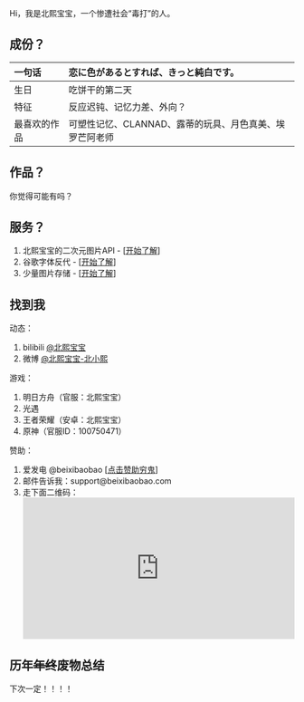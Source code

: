 Hi，我是北熙宝宝，一个惨遭社会“毒打”的人。
<h2>成份？</h2>
<table class="table">
<thead>
<tr>
<th style="text-align: left;">一句话</th>
<th style="text-align: left;">恋に色があるとすれば、きっと純白です。</th>
</tr>
</thead>
<tbody>
<tr>
<td style="text-align: left;">生日</td>
<td style="text-align: left;">吃饼干的第二天</td>
</tr>
<tr>
<td style="text-align: left;">特征</td>
<td style="text-align: left;">反应迟钝、记忆力差、外向？</td>
</tr>
<tr>
<td style="text-align: left;">最喜欢的作品</td>
<td style="text-align: left;">可塑性记忆、CLANNAD、露蒂的玩具、月色真美、埃罗芒阿老师</td>
</tr>
</tbody>
</table>
<h2>作品？</h2>
你觉得可能有吗？
<h2>服务？</h2>
<ol>
 	<li>北熙宝宝的二次元图片API - [<a title="开始了解" href="http://api.beixibaobao.com/pic-ecy/pc/rand.php">开始了解</a>]</li>
 	<li>谷歌字体反代 - [<a title="开始了解" href="https://font.beixibaobao.com">开始了解</a>]</li>
 	<li>少量图片存储 - [<a title="开始了解" href="https://img.beixibaobao.cn">开始了解</a>]</li>
</ol>
<h2>找到我</h2>
动态：
<ol>
 	<li>bilibili <a title="@北熙宝宝" href="https://space.bilibili.com/305018129">@北熙宝宝</a></li>
 	<li>微博 <a title="@北熙宝宝" href="https://weibo.com/beixibaobao">@北熙宝宝-北小熙</a></li>
</ol>
游戏：
<ol>
 	<li>明日方舟（官服：北熙宝宝）</li>
 	<li>光遇</li>
 	<li>王者荣耀（安卓：北熙宝宝）</li>
 	<li>原神（官服ID：100750471）</li>
</ol>
赞助：
<ol>
 	<li>爱发电 @beixibaobao [<a title="点击赞助穷鬼" href="https://afdian.net/@beixibaobao">点击赞助穷鬼</a>]</li>
 	<li>邮件告诉我：support@beixibaobao.com</li>
 	<li>走下面二维码：</li>
<iframe style="border: 0; overflow: hidden; width: 100%; height: 250px;" src="https://blog.beixibaobao.com/donate-simple/index.html"> </iframe>
</ol>
<h2>历年<del>年终</del>废物总结</h2>
下次一定！！！！
